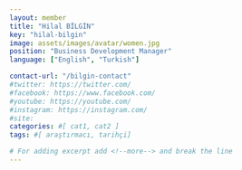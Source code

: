 ```yaml
---
layout: member
title: "Hilal BİLGİN"
key: "hilal-bilgin"
image: assets/images/avatar/women.jpg
position: "Business Development Manager"
language: ["English", "Turkish"]

contact-url: "/bilgin-contact"
#twitter: https://twitter.com/
#facebook: https://www.facebook.com/
#youtube: https://youtube.com/
#instagram: https://instagram.com/
#site: 
categories: #[ cat1, cat2 ]
tags: #[ araştırmacı, tarihçi]

# For adding excerpt add <!--more--> and break the line
---
```


 
<!--more-->

